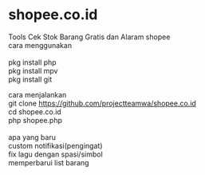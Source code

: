 # shopee.co.id
Tools Cek Stok Barang Gratis
dan Alaram shopee<br/>
cara menggunakan <br/>
<br/>
pkg install php<br/>
pkg install mpv<br/>
pkg install git<br/>

cara menjalankan <br/>
git clone https://github.com/projectteamwa/shopee.co.id<br/>
cd shopee.co.id<br/>
php shopee.php<br/>
<br/>
apa yang baru<br/>
custom notifikasi(pengingat)<br/>
fix lagu dengan spasi/simbol<br/>
memperbarui list barang<br/>


